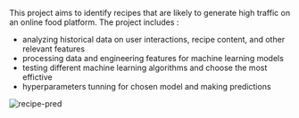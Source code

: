 This project aims to identify recipes that are likely to generate high traffic on an online food platform. The project includes :
- analyzing historical data on user interactions, recipe content, and other relevant features
- processing data and engineering features for machine learning models
- testing different machine learning algorithms and choose the most effictive
- hyperparameters tunning for chosen model and making predictions

![recipe-pred](https://github.com/Ismail-ai707/Recipe-Prediction-for-High-Traffic/assets/135764831/b6b1090d-d4bd-46d5-9158-8811af12b5ce)
